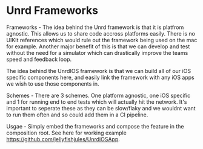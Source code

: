 # Unrd Frameworks

Frameworks -
The idea behind the Unrd framework is that it is platfrom agnostic. This allows us to share code accross platforms easily. There is no UIKIt references which would rule out the framework being used on the mac for example.
Another major benefit of this is that we can develop and test without the need for a simulator which can drastically improve the teams speed and feedback loop.

The idea behind the UnrdIOS framework is that we can build all of our iOS specific components here, and easily link the framework with any iOS apps we wish to use those components in.

Schemes - 
There are 3 schemes. One platform agnostic, one iOS specific and 1 for running end to end tests which will actually hit the network. It's important to seperate these as they can be slow/flaky and we wouldnt want to run them often and so could add them in a CI pipeline.

Usgae - 
Simply embed the frameworks and compose the feature in the composition root. See here for working example https://github.com/jellyfishjules/UnrdiOSApp.
